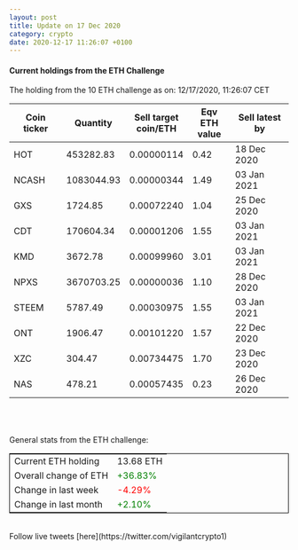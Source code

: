 ```yaml
---
layout: post
title: Update on 17 Dec 2020
category: crypto
date: 2020-12-17 11:26:07 +0100
---
```

<!-- Global site tag (gtag.js) - Google Analytics -->
<script async src="https://www.googletagmanager.com/gtag/js?id=UA-103831149-5"></script>
<script>
  window.dataLayer = window.dataLayer || [];
  function gtag(){dataLayer.push(arguments);}
  gtag('js', new Date());

  gtag('config', 'UA-103831149-5');
</script>


#### Current holdings from the ETH Challenge

The holding from the 10 ETH challenge as on: 12/17/2020, 11:26:07 CET

|Coin ticker|Quantity|Sell target<br>coin/ETH|Eqv ETH<br>value|Sell latest by|
|-----------|--------|-----------|-----------|--------------|
HOT|453282.83|  0.00000114|0.42|18 Dec 2020|
NCASH|1083044.93|  0.00000344|1.49|03 Jan 2021|
GXS|1724.85|  0.00072240|1.04|25 Dec 2020|
CDT|170604.34|  0.00001206|1.55|03 Jan 2021|
KMD|3672.78|  0.00099960|3.01|03 Jan 2021|
NPXS|3670703.25|  0.00000036|1.10|28 Dec 2020|
STEEM|5787.49|  0.00030975|1.55|03 Jan 2021|
ONT|1906.47|  0.00101220|1.57|22 Dec 2020|
XZC|304.47|  0.00734475|1.70|23 Dec 2020|
NAS|478.21|  0.00057435|0.23|26 Dec 2020|

<br>
<br>
<br>
General stats from the ETH challenge:

<table style="border:1px solid black;margin-left:auto;margin-right:auto;">
	<tbody>
	<tr>
		<td>Current ETH holding</td>
		<td>     13.68 ETH</td>
	</tr>
	<tr>
		<td>Overall change of ETH</td>
		<td><font color="green">+36.83%</font></td>
	</tr>
	<tr>
		<td>Change in last week</td>
		<td><font color="red">-4.29%</font></td>
	</tr>
	<tr>
		<td>Change in last month</td>
		<td><font color="green">+2.10%</font></td>
	</tr>
	</tbody>
</table>

<br>
Follow live tweets [here](https://twitter.com/vigilantcrypto1)
<br>
<br>